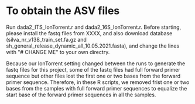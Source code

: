 # To obtain the ASV files
Run dada2_ITS_IonTorrent.r and dada2_16S_IonTorrent.r.
Before starting, please install the fastq files from XXXX, and also download database (silva_nr_v138_train_set.fa.gz and sh_general_release_dynamic_all_10.05.2021.fasta), and change the lines with "# CHANGE ME" to your own directry.

Because our IonTorrent setting changed between the runs to generate the fastq files for this project, some of the fastq files had full forward primer sequence but other files lost the first one or two bases from the forward primer sequence. Therefore, in these R scripts, we removed frist one or two bases from the samples with full forward primer sequences to equalize the start base of the forward primer sequences in all the samples.
